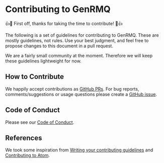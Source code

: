 # Contributing to GenRMQ

:+1::tada: First off, thanks for taking the time to contribute! :tada::+1:

The following is a set of guidelines for contributing to GenRMQ. These are mostly guidelines, not rules. Use your best judgment, and feel free to propose changes to this document in a pull request.

We are a fairly small community at the moment. Therefore we will keep these guidelines lightweight for now.

## How to Contribute

We happily accept contributions as [GitHub PRs](https://help.github.com/articles/about-pull-requests/).
For bug reports, comments/suggestions or usage questions please create a [GitHub issue](https://github.com/meltwater/gen_rmq/issues).

## Code of Conduct

Please see our [Code of Conduct](CODE_OF_CONDUCT.md).

## References

We took some inspiration from [Writing your contributing guidelines](https://opensource.guide/starting-a-project/#writing-your-contributing-guidelines) and [Contributing to Atom](https://github.com/atom/atom/blob/master/CONTRIBUTING.md).
